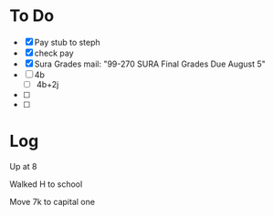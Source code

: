 


# To Do
- [x] Pay stub to steph
- [x] check pay
- [x] Sura Grades mail: "99-270 SURA Final Grades Due August 5"
- [ ] 4b
	- [ ] 4b+2j
- [ ] 
- [ ] 


# Log

Up at 8 

Walked H to school 

Move 7k to capital one
